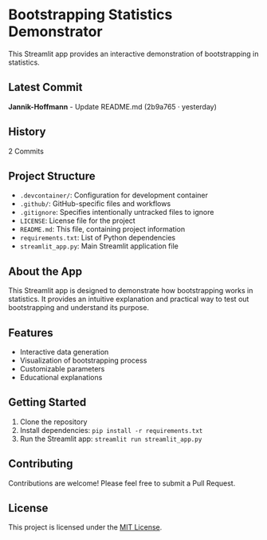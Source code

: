 # Bootstrapping Statistics Demonstrator

This Streamlit app provides an interactive demonstration of bootstrapping in statistics.

## Latest Commit
**Jannik-Hoffmann** - Update README.md (2b9a765 · yesterday)

## History
2 Commits

## Project Structure
- `.devcontainer/`: Configuration for development container
- `.github/`: GitHub-specific files and workflows
- `.gitignore`: Specifies intentionally untracked files to ignore
- `LICENSE`: License file for the project
- `README.md`: This file, containing project information
- `requirements.txt`: List of Python dependencies
- `streamlit_app.py`: Main Streamlit application file

## About the App
This Streamlit app is designed to demonstrate how bootstrapping works in statistics. It provides an intuitive explanation and practical way to test out bootstrapping and understand its purpose.

## Features
- Interactive data generation
- Visualization of bootstrapping process
- Customizable parameters
- Educational explanations

## Getting Started
1. Clone the repository
2. Install dependencies: `pip install -r requirements.txt`
3. Run the Streamlit app: `streamlit run streamlit_app.py`

## Contributing
Contributions are welcome! Please feel free to submit a Pull Request.

## License
This project is licensed under the [MIT License](LICENSE).
